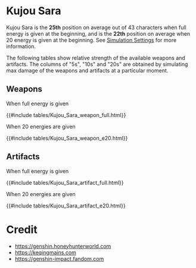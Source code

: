 # Kujou Sara

Kujou Sara is the **25th** position on average out of 43
characters when full energy is given at the beginning, and is the
**22th** position on average when 20 energy is given at the
beginning. See [Simulation Settings](./simulation_settings.md) for more
information.

The following tables show relative strength of the available weapons and
artifacts. The columns of "5s", "10s" and "20s" are obtained by
simulating max damage of the weapons and artifacts at a particular
moment.

## Weapons

When full energy is given

{{#include tables/Kujou_Sara_weapon_full.html}}

When 20 energies are given

{{#include tables/Kujou_Sara_weapon_e20.html}}

## Artifacts

When full energy is given

{{#include tables/Kujou_Sara_artifact_full.html}}

When 20 energies are given

{{#include tables/Kujou_Sara_artifact_e20.html}}

# Credit

- <https://genshin.honeyhunterworld.com>
- <https://keqingmains.com>
- <https://genshin-impact.fandom.com>
